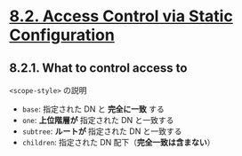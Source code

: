 # [8.2. Access Control via Static Configuration](https://www.openldap.org/doc/admin26/access-control.html#Access%20Control%20via%20Static%20Configuration)

## 8.2.1. What to control access to

`<scope-style>` の説明

- `base`: 指定された DN と **完全に一致** する
- `one`: **上位階層が** 指定された DN と一致する
- `subtree`: **ルートが** 指定された DN と一致する
- `children`: 指定された DN 配下（**完全一致は含まない**）
